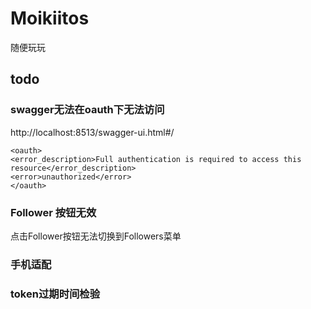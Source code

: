 # Moikiitos
随便玩玩

## todo

### swagger无法在oauth下无法访问

http://localhost:8513/swagger-ui.html#/

```
<oauth>
<error_description>Full authentication is required to access this resource</error_description>
<error>unauthorized</error>
</oauth>
```

### Follower 按钮无效
点击Follower按钮无法切换到Followers菜单

### 手机适配

### token过期时间检验
